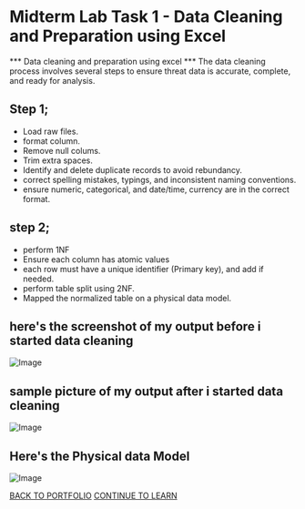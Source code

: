 # Midterm Lab Task 1 - Data Cleaning and Preparation using Excel
*** Data cleaning and preparation using excel ***
The data cleaning process involves several steps to ensure threat data is accurate, complete, and ready for analysis.
## Step 1;
- Load raw files.
- format column.
- Remove null colums.
- Trim extra spaces.
- Identify and delete duplicate records to avoid rebundancy.
- correct spelling mistakes, typings, and inconsistent naming conventions.
- ensure numeric, categorical, and date/time, currency are in the correct format.

## step 2;
- perform 1NF
- Ensure each column has atomic values
- each row must have a unique identifier (Primary key), and add if needed.
- perform table split using 2NF.
- Mapped the normalized table on a physical data model.

## here's the screenshot of my output before i started data cleaning
![Image](https://github.com/user-attachments/assets/2b46d8e7-26db-4294-a46e-ff147f5e15bd)

## sample picture of my output after i started data cleaning
![Image](https://github.com/user-attachments/assets/2265027f-f163-4471-9054-2694371a4f16)

## Here's the Physical data Model
![Image](https://github.com/user-attachments/assets/98f5680d-0dfa-4e86-8188-c53a60f56101)

[BACK TO PORTFOLIO](https://chan-edm.github.io/README/)             [CONTINUE TO LEARN](http://chan-edm.github.io/Midterm-lab-task-2/)
                                                                    
